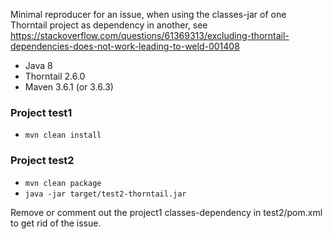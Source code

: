 Minimal reproducer for an issue, when using the classes-jar of one Thorntail project as dependency in another, see  https://stackoverflow.com/questions/61369313/excluding-thorntail-dependencies-does-not-work-leading-to-weld-001408
* Java 8
* Thorntail 2.6.0
* Maven 3.6.1 (or 3.6.3)

### Project test1
* ```mvn clean install```

### Project test2
* ```mvn clean package```
* ```java -jar target/test2-thorntail.jar```

Remove or comment out the project1 classes-dependency in test2/pom.xml to get rid of the issue. 